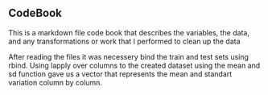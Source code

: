 ## CodeBook
This is a markdown file code book that describes the variables, the data, and any transformations or work that I performed to clean up the data

After reading the files it was necessery bind the train and test sets using rbind.
Using lapply over columns to the created dataset using the mean and sd function gave us a vector that represents the mean and standart variation column by column.





